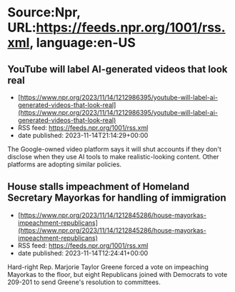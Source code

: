 # Source:Npr, URL:https://feeds.npr.org/1001/rss.xml, language:en-US

## YouTube will label AI-generated videos that look real
 - [https://www.npr.org/2023/11/14/1212986395/youtube-will-label-ai-generated-videos-that-look-real](https://www.npr.org/2023/11/14/1212986395/youtube-will-label-ai-generated-videos-that-look-real)
 - RSS feed: https://feeds.npr.org/1001/rss.xml
 - date published: 2023-11-14T21:14:29+00:00

The Google-owned video platform says it will shut accounts if they don't disclose when they use AI tools to make realistic-looking content. Other platforms are adopting similar policies.

## House stalls impeachment of Homeland Secretary Mayorkas for handling of immigration
 - [https://www.npr.org/2023/11/14/1212845286/house-mayorkas-impeachment-republicans](https://www.npr.org/2023/11/14/1212845286/house-mayorkas-impeachment-republicans)
 - RSS feed: https://feeds.npr.org/1001/rss.xml
 - date published: 2023-11-14T12:24:41+00:00

Hard-right Rep. Marjorie Taylor Greene forced a vote on impeaching Mayorkas to the floor, but eight Republicans joined with Democrats to vote 209-201 to send Greene's resolution to committees.

